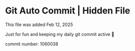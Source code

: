 # Git Auto Commit | Hidden File

This file was added Feb 12, 2025

Just for fun and keeping my daily git commit active 🤪

commit number: 1060038
